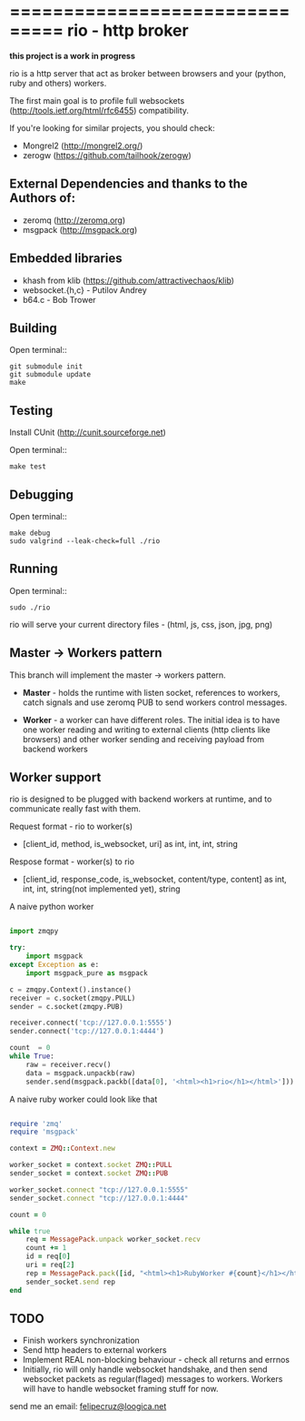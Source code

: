 ===============================
rio - http broker 
===============================

**this project is a work in progress**

rio is a http server that act as broker between browsers and your (python, ruby and others) workers.

The first main goal is to profile full  websockets (http://tools.ietf.org/html/rfc6455) compatibility. 

If you're looking for similar projects, you should check:

* Mongrel2 (http://mongrel2.org/)
* zerogw (https://github.com/tailhook/zerogw)


External Dependencies and thanks to the Authors of:
------------

* zeromq (http://zeromq.org) 
* msgpack (http://msgpack.org)


Embedded libraries
-----------------

* khash from klib (https://github.com/attractivechaos/klib)
* websocket.{h,c} - Putilov Andrey
* b64.c - Bob Trower



Building
--------

Open terminal::
    
    git submodule init
    git submodule update
    make

Testing
--------

Install CUnit (http://cunit.sourceforge.net)

Open terminal::
    
    make test

Debugging
--------

Open terminal::

    make debug
    sudo valgrind --leak-check=full ./rio
    

Running
-------

Open terminal::
    
    sudo ./rio

rio will serve your current directory files - (html, js, css, json, jpg, png)



Master -> Workers pattern
-------------------------

This branch will implement the master -> workers pattern. 

* **Master** - holds the runtime with listen socket, references to workers, catch signals and use zeromq PUB to send workers control messages. 

* **Worker** - a worker can have different roles. The initial idea is to have one worker reading and writing to external clients (http clients like browsers) and other worker sending and receiving payload from backend workers


Worker support
---------------------------

rio is designed to be plugged with backend workers at runtime, and to communicate really fast with them.

Request format - rio to worker(s)

* [client_id, method, is_websocket, uri] as int, int, int, string

Respose format - worker(s) to rio

* [client_id, response_code, is_websocket, content/type, content] as int, int, int, string(not implemented yet), string

A naive python worker

```python

import zmqpy

try:
    import msgpack
except Exception as e:
    import msgpack_pure as msgpack

c = zmqpy.Context().instance()
receiver = c.socket(zmqpy.PULL)
sender = c.socket(zmqpy.PUB)

receiver.connect('tcp://127.0.0.1:5555')
sender.connect('tcp://127.0.0.1:4444')

count  = 0
while True:
    raw = receiver.recv()
    data = msgpack.unpackb(raw)
    sender.send(msgpack.packb([data[0], '<html><h1>rio</h1></html>']))
```

A naive ruby worker could look like that

```ruby

require 'zmq'
require 'msgpack'

context = ZMQ::Context.new

worker_socket = context.socket ZMQ::PULL
sender_socket = context.socket ZMQ::PUB

worker_socket.connect "tcp://127.0.0.1:5555"
sender_socket.connect "tcp://127.0.0.1:4444"

count = 0

while true
    req = MessagePack.unpack worker_socket.recv
    count += 1
    id = req[0]
    uri = req[2]
    rep = MessagePack.pack([id, "<html><h1>RubyWorker #{count}</h1></html>"])
    sender_socket.send rep
end
```

TODO
----

* Finish workers synchronization
* Send http headers to external workers
* Implement REAL non-blocking behaviour - check all returns and errnos
* Initially, rio will only handle websocket handshake, and then send websocket packets as regular(flaged) messages to workers. Workers will have to handle websocket framing stuff for now.


send me an email: felipecruz@loogica.net
